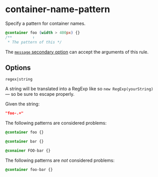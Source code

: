 # container-name-pattern

Specify a pattern for container names.

<!-- prettier-ignore -->
```css
@container foo (width > 400px) {}
/**         ↑
 * The pattern of this */
```

The [`message` secondary option](../../../docs/user-guide/configure.md#message) can accept the arguments of this rule.

## Options

`regex|string`

A string will be translated into a RegExp like so `new RegExp(yourString)` — so be sure to escape properly.

Given the string:

```json
"foo-.+"
```

The following patterns are considered problems:

<!-- prettier-ignore -->
```css
@container foo {}
```

<!-- prettier-ignore -->
```css
@container bar {}
```

<!-- prettier-ignore -->
```css
@conainer FOO-bar {}
```

The following patterns are _not_ considered problems:

<!-- prettier-ignore -->
```css
@container foo-bar {}
```
